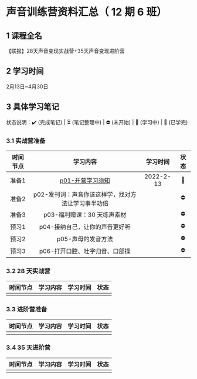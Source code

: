 # 声音训练营资料汇总（ 12 期 6 班）

## 1 课程全名

【联报】28天声音变现实战营+35天声音变现进阶营

## 2 学习时间

2月13日~4月30日

## 3 具体学习笔记

状态说明：:heavy_check_mark: (完成笔记) | :hourglass_flowing_sand: (笔记整理中) | :no_entry: (未开始) | :open_book: (学习中) | :orange_book: (已学完)

### 3.1 实战营准备

| 时间节点 |                      学习内容                      | 学习时间  |    状态     |
| :------: | :------------------------------------------------: | :-------: | :---------: |
|  准备1   | [p01-开营学习须知](./camp28d/p01-开营学习须知.md)  | 2022-2-13 | :open_book: |
|  准备2   | p02-发刊词：声音你该这样学，找对方法让学习事半功倍 |           | :no_entry:  |
|  准备3   |            p03-福利赠课：30 天练声素材             |           | :no_entry:  |
|  预习1   |           p04-接纳自己，让你的声音更好听           |           | :no_entry:  |
|  预习2   |                 p05-声母的发音方法                 |           | :no_entry:  |
|  预习3   |           p06-打开口腔、吐字归音、口部操           |           | :no_entry:  |

### 3.2 28 天实战营

| 时间节点 | 学习内容 | 学习时间 | 状态 |
| :------: | :------: | :------: | :--: |
|          |          |          |      |

### 3.3 进阶营准备

| 时间节点 | 学习内容 | 学习时间 | 状态 |
| :------: | :------: | :------: | :--: |
|          |          |          |      |

### 3.4 35 天进阶营

| 时间节点 | 学习内容 | 学习时间 | 状态 |
| :------: | :------: | :------: | :--: |
|          |          |          |      |
